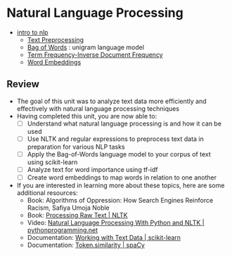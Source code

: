 # Natural Language Processing
- [intro to nlp](intro-to-nlp)
    - [Text Preprocessing](Text-Preprocessing) 
    - [Bag of Words](Bag-of-Words) : unigram language model
    - [Term Frequency-Inverse Document Frequency](Term-Frequency-Inverse-Document-Frequency)
    - [Word Embeddings](Word-Embeddings)

## Review
- The goal of this unit was to analyze text data more efficiently and effectively with natural language processing techniques
- Having completed this unit, you are now able to:
    - [ ] Understand what natural language processing is and how it can be used
    - [ ] Use NLTK and regular expressions to preprocess text data in preparation for various NLP tasks
    - [ ] Apply the Bag-of-Words language model to your corpus of text using scikit-learn
    - [ ] Analyze text for word importance using tf-idf
    - [ ] Create word embeddings to map words in relation to one another
- If you are interested in learning more about these topics, here are some additional resources:
    - Book: Algorithms of Oppression: How Search Engines Reinforce Racism, Safiya Umoja Noble
    - Book: [Processing Raw Text | NLTK](http://www.nltk.org/book/ch03.html)
    - Video: [Natural Language Processing With Python and NLTK | pythonprogramming.net](https://www.youtube.com/playlist?list=PLQVvvaa0QuDf2JswnfiGkliBInZnIC4HL)
    - Documentation: [Working with Text Data | scikit-learn](https://scikit-learn.org/stable/tutorial/text_analytics/working_with_text_data.html)
    - Documentation: [Token.similarity | spaCy](https://spacy.io/api/token#similarity)
